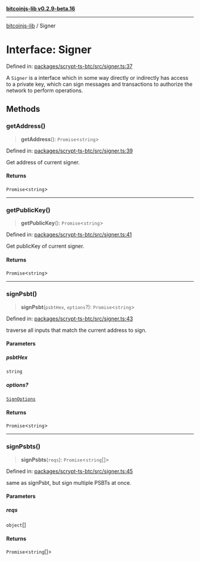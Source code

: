 [**bitcoinjs-lib v0.2.9-beta.16**](../README.md)

***

[bitcoinjs-lib](../README.md) / Signer

# Interface: Signer

Defined in: [packages/scrypt-ts-btc/src/signer.ts:37](https://github.com/sCrypt-Inc/scrypt-btc-mono/blob/7d2760b2d3565565fcb011792878d3764e0701be/packages/scrypt-ts-btc/src/signer.ts#L37)

A `Signer` is a interface which in some way directly or indirectly has access to a private key, which can sign messages and transactions to authorize the network to perform operations.

## Methods

### getAddress()

> **getAddress**(): `Promise`\<`string`\>

Defined in: [packages/scrypt-ts-btc/src/signer.ts:39](https://github.com/sCrypt-Inc/scrypt-btc-mono/blob/7d2760b2d3565565fcb011792878d3764e0701be/packages/scrypt-ts-btc/src/signer.ts#L39)

Get address of current signer.

#### Returns

`Promise`\<`string`\>

***

### getPublicKey()

> **getPublicKey**(): `Promise`\<`string`\>

Defined in: [packages/scrypt-ts-btc/src/signer.ts:41](https://github.com/sCrypt-Inc/scrypt-btc-mono/blob/7d2760b2d3565565fcb011792878d3764e0701be/packages/scrypt-ts-btc/src/signer.ts#L41)

Get publicKey of current signer.

#### Returns

`Promise`\<`string`\>

***

### signPsbt()

> **signPsbt**(`psbtHex`, `options`?): `Promise`\<`string`\>

Defined in: [packages/scrypt-ts-btc/src/signer.ts:43](https://github.com/sCrypt-Inc/scrypt-btc-mono/blob/7d2760b2d3565565fcb011792878d3764e0701be/packages/scrypt-ts-btc/src/signer.ts#L43)

traverse all inputs that match the current address to sign.

#### Parameters

##### psbtHex

`string`

##### options?

[`SignOptions`](SignOptions.md)

#### Returns

`Promise`\<`string`\>

***

### signPsbts()

> **signPsbts**(`reqs`): `Promise`\<`string`[]\>

Defined in: [packages/scrypt-ts-btc/src/signer.ts:45](https://github.com/sCrypt-Inc/scrypt-btc-mono/blob/7d2760b2d3565565fcb011792878d3764e0701be/packages/scrypt-ts-btc/src/signer.ts#L45)

same as signPsbt, but sign multiple PSBTs at once.

#### Parameters

##### reqs

`object`[]

#### Returns

`Promise`\<`string`[]\>

